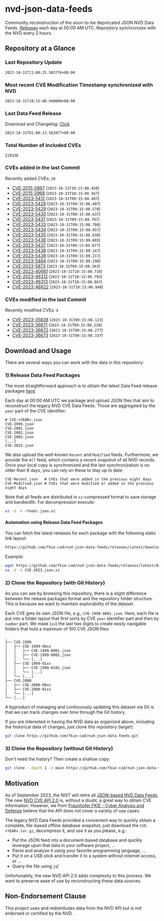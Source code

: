 # nvd-json-data-feeds

Community reconstruction of the soon-to-be deprecated JSON NVD Data Feeds. 
[Releases](https://github.com/fkie-cad/nvd-json-data-feeds/releases/latest) each day at 00:00 AM UTC.
Repository synchronizes with the NVD every 2 hours.

## Repository at a Glance

### Last Repository Update

```plain
2023-10-31T11:00:25.503776+00:00
```

### Most recent CVE Modification Timestamp synchronized with NVD

```plain
2023-10-31T10:15:08.940000+00:00
```

### Last Data Feed Release

Download and Changelog: [Click](https://github.com/fkie-cad/nvd-json-data-feeds/releases/latest)

```plain
2023-10-31T01:00:13.562077+00:00
```

### Total Number of included CVEs

```plain
229338
```

### CVEs added in the last Commit

Recently added CVEs: `20`

* [CVE-2015-0897](CVE-2015/CVE-2015-08xx/CVE-2015-0897.json) (`2023-10-31T10:15:08.450`)
* [CVE-2015-2968](CVE-2015/CVE-2015-29xx/CVE-2015-2968.json) (`2023-10-31T10:15:08.567`)
* [CVE-2023-5412](CVE-2023/CVE-2023-54xx/CVE-2023-5412.json) (`2023-10-31T09:15:08.407`)
* [CVE-2023-5428](CVE-2023/CVE-2023-54xx/CVE-2023-5428.json) (`2023-10-31T09:15:08.497`)
* [CVE-2023-5429](CVE-2023/CVE-2023-54xx/CVE-2023-5429.json) (`2023-10-31T09:15:08.570`)
* [CVE-2023-5430](CVE-2023/CVE-2023-54xx/CVE-2023-5430.json) (`2023-10-31T09:15:08.637`)
* [CVE-2023-5431](CVE-2023/CVE-2023-54xx/CVE-2023-5431.json) (`2023-10-31T09:15:08.707`)
* [CVE-2023-5433](CVE-2023/CVE-2023-54xx/CVE-2023-5433.json) (`2023-10-31T09:15:08.780`)
* [CVE-2023-5434](CVE-2023/CVE-2023-54xx/CVE-2023-5434.json) (`2023-10-31T09:15:08.857`)
* [CVE-2023-5435](CVE-2023/CVE-2023-54xx/CVE-2023-5435.json) (`2023-10-31T09:15:08.930`)
* [CVE-2023-5436](CVE-2023/CVE-2023-54xx/CVE-2023-5436.json) (`2023-10-31T09:15:09.003`)
* [CVE-2023-5437](CVE-2023/CVE-2023-54xx/CVE-2023-5437.json) (`2023-10-31T09:15:09.077`)
* [CVE-2023-5438](CVE-2023/CVE-2023-54xx/CVE-2023-5438.json) (`2023-10-31T09:15:09.147`)
* [CVE-2023-5439](CVE-2023/CVE-2023-54xx/CVE-2023-5439.json) (`2023-10-31T09:15:09.217`)
* [CVE-2023-5464](CVE-2023/CVE-2023-54xx/CVE-2023-5464.json) (`2023-10-31T09:15:09.290`)
* [CVE-2023-5873](CVE-2023/CVE-2023-58xx/CVE-2023-5873.json) (`2023-10-31T09:15:09.363`)
* [CVE-2023-40681](CVE-2023/CVE-2023-406xx/CVE-2023-40681.json) (`2023-10-31T10:15:08.710`)
* [CVE-2023-46312](CVE-2023/CVE-2023-463xx/CVE-2023-46312.json) (`2023-10-31T10:15:08.793`)
* [CVE-2023-46313](CVE-2023/CVE-2023-463xx/CVE-2023-46313.json) (`2023-10-31T10:15:08.867`)
* [CVE-2023-46622](CVE-2023/CVE-2023-466xx/CVE-2023-46622.json) (`2023-10-31T10:15:08.940`)


### CVEs modified in the last Commit

Recently modified CVEs: `4`

* [CVE-2023-35838](CVE-2023/CVE-2023-358xx/CVE-2023-35838.json) (`2023-10-31T09:15:08.123`)
* [CVE-2023-36671](CVE-2023/CVE-2023-366xx/CVE-2023-36671.json) (`2023-10-31T09:15:08.210`)
* [CVE-2023-36672](CVE-2023/CVE-2023-366xx/CVE-2023-36672.json) (`2023-10-31T09:15:08.277`)
* [CVE-2023-36673](CVE-2023/CVE-2023-366xx/CVE-2023-36673.json) (`2023-10-31T09:15:08.337`)


## Download and Usage

There are several ways you can work with the data in this repository:

### 1) Release Data Feed Packages

The most straightforward approach is to obtain the latest Data Feed release packages [here](https://github.com/fkie-cad/nvd-json-data-feeds/releases/latest).

Each day at 00:00 AM UTC we package and upload JSON files that aim to reconstruct the legacy NVD CVE Data Feeds.
Those are aggregated by the `year` part of the CVE identifier:

```
# CVE-<YEAR>.json
CVE-1999.json
CVE-2001.json
CVE-2002.json
CVE-2003.json
[...]
CVE-2023.json
```

We also upload the well-known `Recent` and `Modified` feeds.
Furthermore, we provide the `All` feed, which contains a recent snapshot of all NVD records.
Once your local copy is synchronized and the last synchronization is no older than 8 days, you can rely on these to stay up to date:

```plain
CVE-Recent.json   # CVEs that were added in the previous eight days
CVE-Modified.json # CVEs that were modified or added in the previous eight days
```

Note that all feeds are distributed in `xz`-compressed format to save storage and bandwidth.
For decompression execute:

```sh
xz -d -k <feed>.json.xz
```


#### Automation using Release Data Feed Packages

You can fetch the latest releases for each package with the following static link layout:

```sh
https://github.com/fkie-cad/nvd-json-data-feeds/releases/latest/download/CVE-<YEAR>.json.xz
```

Example:

```sh
wget https://github.com/fkie-cad/nvd-json-data-feeds/releases/latest/download/CVE-2023.json.xz
xz -d -k CVE-2023.json.xz
```

### 2) Clone the Repository (with Git History)

As you can see by browsing this repository, there is a slight difference between the release packages format and the repository folder structure.
This is because we want to maintain explorability of the dataset.

Each CVE gets its own JSON file, e.g., `CVE-1999-0001.json`.
Here, each file is put into a folder layout that first sorts by CVE `year` identifier part and then by `number` part.
We mask (`xx`) the last two digits to create easily navigable folders that hold a maximum of 100 CVE JSON files:

```plain
.
├── CVE-1999
│   ├── CVE-1999-00xx
│   │   ├── CVE-1999-0001.json
│   │   ├── CVE-1999-0002.json
│   │   └── [...]
│   ├── CVE-1999-01xx
│   │   ├── CVE-1999-0101.json
│   │   └── [...]
│   └── [...]
├── CVE-2000
│   ├── CVE-2000-00xx
│   ├── CVE-2000-01xx
│   └── [...]
└── [...]
```

A byproduct of managing and continuously updating this dataset via Git is that we can track changes over time through the Git history.

If you are interested in having the NVD data as organized above, including the historical data of changes, just clone this repository (large!):

```sh
git clone https://github.com/fkie-cad/nvd-json-data-feeds.git
```

### 3) Clone the Repository (without Git History)

Don't need the history? Then create a shallow copy:

```sh
git clone --depth 1 -b main https://github.com/fkie-cad/nvd-json-data-feeds.git
```

## Motivation

As of September 2023, the NIST will retire all [JSON-based NVD Data Feeds](https://nvd.nist.gov/vuln/data-feeds#divRetirementBanner-1).
The new [NVD CVE API 2.0](https://nvd.nist.gov/developers/vulnerabilities) is, without a doubt, a great way to obtain CVE information.
However, we from [Fraunhofer FKIE - Cyber Analysis and Defense](https://www.fkie.fraunhofer.de/en/departments/cad.html) believe that the API does not cover a variety of use cases.

The legacy NVD Data Feeds provided a convenient way to quickly obtain a complete, file-based offline database snapshot; just download the `CVE-<YEAR>.tar.gz`, decompress it, and use it as you please, e.g.:

* Put the JSON feed into a document-based database and quickly leverage upon that data in your software project, ...
* Parse and analyze it using your favorite programming language, ...
* Put it on a USB stick and transfer it to a system without internet access, or ...
* Query the file using `jq`!

Unfortunately, the new NVD API 2.0 adds complexity to this process.
We want to preserve ease of use by reconstructing these data sources.

## Non-Endorsement Clause

This project uses and redistributes data from the NVD API but is not endorsed or certified by the NVD.